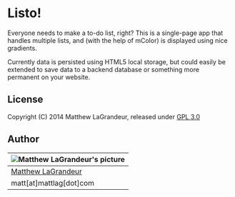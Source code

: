 # Listo!
Everyone needs to make a to-do list, right?  This is a single-page app that handles multiple lists, and (with the help of mColor) is displayed using nice gradients.

Currently data is persisted using HTML5 local storage, but could easily be extended to save data to a backend database or something more permanent on your website.

## License
Copyright (C) 2014 Matthew LaGrandeur, released under [GPL 3.0](https://www.gnu.org/licenses/gpl-3.0-standalone.html)

## Author
| ![Matthew LaGrandeur's picture](https://1.gravatar.com/avatar/f6f7b963adc54db7e713d7bd5f4903ec?s=70) |
|---|
| [Matthew LaGrandeur](http://mattlag.com/) |
| matt[at]mattlag[dot]com |



